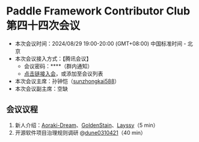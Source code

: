 # Paddle Framework Contributor Club 第四十四次会议

- 本次会议时间：2024/08/29 19:00-20:00 (GMT+08:00) 中国标准时间 - 北京
- 本次会议接入方式：【腾讯会议】
  - 会议密码：\*\*\*\*（群内通知）
  - [点击链接入会](https://meeting.tencent.com/dm/GeqTs8YW6HHQ)，或添加至会议列表
- 本次会议主席：孙钟恺（[sunzhongkai588](https://github.com/sunzhongkai588)）
- 本次会议副主席：空缺

## 会议议程

1. 新人介绍：[Aoraki-Dream](https://github.com/Aoraki-Dream)、[GoldenStain](https://github.com/GoldenStain)、[Layssy](https://github.com/Layssy)（5 min）
2. 开源软件项目治理规则调研 @[dune0310421](https://github.com/dune0310421)（40 min）

